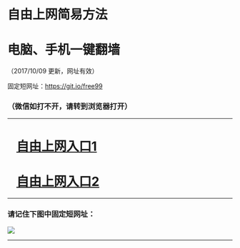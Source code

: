 ﻿# 自由上网简易方法

# 电脑、手机一键翻墙

（2017/10/09 更新，网址有效）

固定短网址：https://git.io/free99

### （微信如打不开，请转到浏览器打开）


***





# &nbsp;&nbsp; <a href="http://ft176279007.fwq-tz-1001.info/fwqtz01.html?t=10090016215 " target="_blank">自由上网入口1</a>
# &nbsp;&nbsp; <a href="http://ft2433417012.fwq-tz-1002.info/fwqtz02.html?t=100900131106 " target="_blank">自由上网入口2</a>
***

### 请记住下图中固定短网址：

<img src="https://s3-us-west-2.amazonaws.com/fwq-1001/yjfq-20170905okok.png" /> 


***

